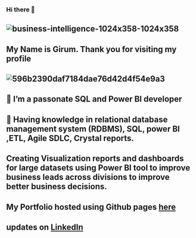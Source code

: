 ### Hi there 👋

## ![business-intelligence-1024x358-1024x358](https://user-images.githubusercontent.com/73087775/108652825-e5c9bb00-7479-11eb-9270-a3b4f294e4e8.jpg)


## My Name is Girum. Thank you for visiting my profile 
## ![596b2390daf7184dae76d42d4f54e9a3](https://user-images.githubusercontent.com/73087775/108653417-3988d400-747b-11eb-9dd7-0a793b67e4ec.jpg)


## 🔭 I’m a passonate SQL and Power BI developer 
## 🌱 Having knowledge in relational database management system (RDBMS), SQL, power BI ,ETL, Agile SDLC, Crystal reports.

##  Creating Visualization reports and dashboards for large datasets using Power BI tool to improve business leads across divisions to improve better business decisions.

##  My Portfolio hosted using Github pages [here](https://ggithub2020.github.io/girum.github.com/)
##  updates on [LinkedIn](https://www.linkedin.com/in/girum-legese/)






